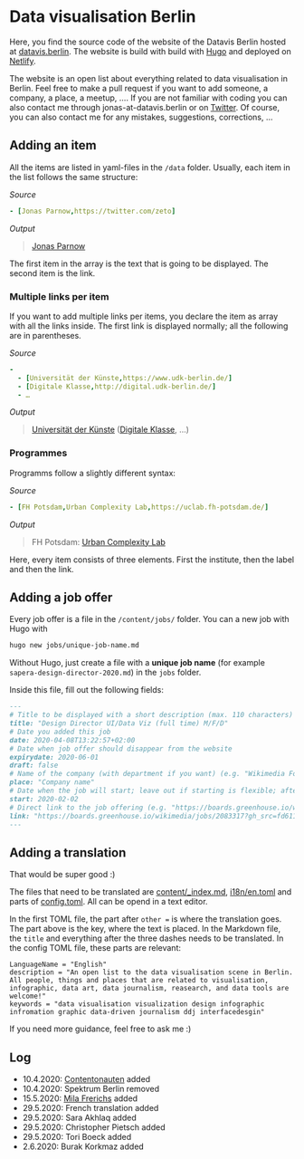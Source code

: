 # Data visualisation Berlin

Here, you find the source code of the website of the Datavis Berlin hosted at [datavis.berlin](https://datavis.berlin). The website is build with build with [Hugo](https://gohugo.io/) and deployed on [Netlify](https://netlify.com/).

The website is an open list about everything related to data visualisation in Berlin. Feel free to make a pull request if you want to add someone, a company, a place, a meetup, …. If you are not familiar with coding you can also contact me through jonas-at-datavis.berlin or on [Twitter](https://twitter.com/zeto). Of course, you can also contact me for any mistakes, suggestions, corrections, …

## Adding an item
All the items are listed in yaml-files in the `/data` folder. Usually, each item in the list follows the same structure:

*Source*
```yaml
- [Jonas Parnow,https://twitter.com/zeto]
```

*Output*
>[Jonas Parnow](https://twitter.com/zeto)

The first item in the array is the text that is going to be displayed. The second item is the link.

### Multiple links per item
If you want to add multiple links per items, you declare the item as array with all the links inside. The first link is displayed normally; all the following are in parentheses.

*Source*
```yaml
-
  - [Universität der Künste,https://www.udk-berlin.de/]
  - [Digitale Klasse,http://digital.udk-berlin.de/]
  - …
```

*Output*
> [Universität der Künste](https://www.udk-berlin.de/) ([Digitale Klasse](http://digital.udk-berlin.de/), …)

### Programmes
Programms follow a slightly different syntax:

*Source*
```yaml
- [FH Potsdam,Urban Complexity Lab,https://uclab.fh-potsdam.de/]
```

*Output*

> FH Potsdam: [Urban Complexity Lab](https://uclab.fh-potsdam.de/)

Here, every item consists of three elements. First the institute, then the label and then the link.


## Adding a job offer
Every job offer is a file in the `/content/jobs/` folder. You can a new job with Hugo with
```bash
hugo new jobs/unique-job-name.md
```
Without Hugo, just create a file with a **unique job name** (for example `sapera-design-director-2020.md`) in the `jobs` folder.

Inside this file, fill out the following fields:
```markdown
---
# Title to be displayed with a short description (max. 110 characters)
title: "Design Director UI/Data Viz (full time) M/F/D"
# Date you added this job
date: 2020-04-08T13:22:57+02:00
# Date when job offer should disappear from the website
expirydate: 2020-06-01
draft: false
# Name of the company (with department if you want) (e.g. "Wikimedia Foundation, Technology")
place: "Company name"
# Date when the job will start; leave out if starting is flexible; afterwards the listing will disappear (date format "2020-02-02" YYYY-MM-DD)
start: 2020-02-02
# Direct link to the job offering (e.g. "https://boards.greenhouse.io/wikimedia/jobs/2083317?gh_src=fd611a951")
link: "https://boards.greenhouse.io/wikimedia/jobs/2083317?gh_src=fd611a951"
---
```

## Adding a translation
That would be super good :)

The files that need to be translated are [content/_index.md](content/_index.md), [i18n/en.toml](i18n/en.toml) and parts of [config.toml](config.toml). All can be opend in a text editor.

In the first TOML file, the part after `other =` is where the translation goes. The part above is the key, where the text is placed.
In the Markdown file, the `title` and everything after the three dashes needs to be translated.
In the config TOML file, these parts are relevant:
```
LanguageName = "English"
description = "An open list to the data visualisation scene in Berlin. All people, things and places that are related to visualisation, infographic, data art, data journalism, reasearch, and data tools are welcome!"
keywords = "data visualisation visualization design infographic infromation graphic data-driven journalism ddj interfacedesgin"
```

If you need more guidance, feel free to ask me :)

## Log
- 10.4.2020: [Contentonauten](https://www.contentonauten.de/) added
- 10.4.2020: Spektrum Berlin removed
- 15.5.2020: [Mila Frerichs](http://milafrerichs.de/) added
- 29.5.2020: French translation added
- 29.5.2020: Sara Akhlaq added
- 29.5.2020: Christopher Pietsch added
- 29.5.2020: Tori Boeck added
- 2.6.2020: Burak Korkmaz added
